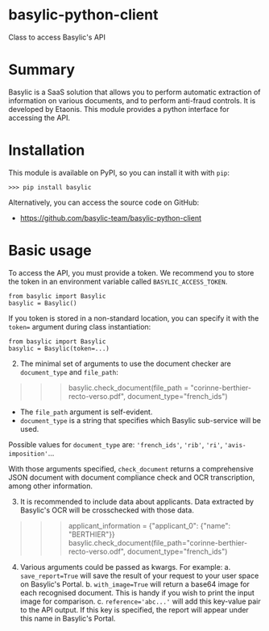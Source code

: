 # basylic-python-client
Class to access Basylic's API

# Summary

Basylic is a SaaS solution that allows you to perform automatic extraction of information on various documents, and to perform anti-fraud controls. It is developed by Etaonis. This module provides a python interface for accessing the API.

# Installation

This module is available on PyPI, so you can install it with with `pip`:

```>>> pip install basylic```

Alternatively, you can access the source code on GitHub:

* https://github.com/basylic-team/basylic-python-client

# Basic usage

To access the API, you must provide a token. We recommend you to store the token in an environment variable called `BASYLIC_ACCESS_TOKEN`. 

```
from basylic import Basylic
basylic = Basylic()
```

If you token is stored in a non-standard location, you can specify it with the `token=` argument during class instantiation:

```
from basylic import Basylic
basylic = Basylic(token=...)
```

2. The minimal set of arguments to use the document checker are `document_type` and `file_path`:
>>> basylic.check_document(file_path = "corinne-berthier-recto-verso.pdf", document_type="french_ids")

* The `file_path` argument is self-evident. 
* `document_type` is a string that specifies which Basylic sub-service will be used.

Possible values for `document_type` are: `'french_ids'`, `'rib'`, `'ri'`, `'avis-imposition'`...

With those arguments specified, `check_document` returns a comprehensive JSON document with document compliance check and OCR transcription, among other information.

3. It is recommended to include data about applicants. Data extracted by Basylic's OCR will be crosschecked with those data.
>>> applicant_information = {"applicant_0": {"name": "BERTHIER"}}
>>> basylic.check_document(file_path="corinne-berthier-recto-verso.odf", document_type="french_ids")

4. Various arguments could be passed as kwargs. For example:
a. `save_report=True` will save the result of your request to your user space on Basylic's Portal.
b. `with_image=True` will return a base64 image for each recognised document. This is handy if you wish to print the input image for comparison.
c. `reference='abc...'` will add this key-value pair to the API output. If this key is specified, the report will appear under this name in Basylic's Portal.

